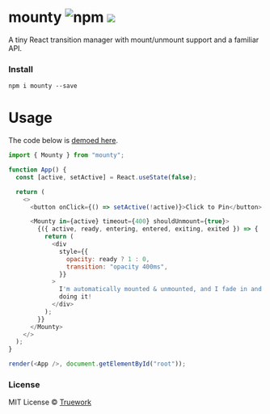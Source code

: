 # mounty ![npm](https://img.shields.io/npm/v/mounty) [![](https://badgen.net/bundlephobia/minzip/mounty)](https://bundlephobia.com/result?p=mounty)

A tiny React transition manager with mount/unmount support and a familiar API.

### Install

```
npm i mounty --save
```

# Usage

The code below is [demoed here](https://codesandbox.io/s/mounty-demo-4zgwp).

```javascript
import { Mounty } from "mounty";

function App() {
  const [active, setActive] = React.useState(false);

  return (
    <>
      <button onClick={() => setActive(!active)}>Click to Pin</button>

      <Mounty in={active} timeout={400} shouldUnmount={true}>
        {({ active, ready, entering, entered, exiting, exited }) => {
          return (
            <div
              style={{
                opacity: ready ? 1 : 0,
                transition: "opacity 400ms",
              }}
            >
              I'm automatically mounted & unmounted, and I fade in and out while
              doing it!
            </div>
          );
        }}
      </Mounty>
    </>
  );
}

render(<App />, document.getElementById("root"));
```

### License

MIT License © [Truework](https://www.truework.com)
